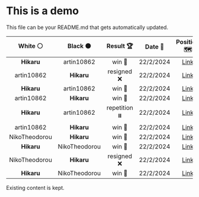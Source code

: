 # This is a demo

This file can be your README.md that gets automatically updated.

<!--START_SECTION:chessStats-->
<!-- Automatically generated with https://github.com/Balastrong/chess-stats-action -->

| White ⚪ | Black ⚫ | Result 🏆 | Date 📅 | Position 🗺️ |
|:---:|:---:|:---:|:---:|:---:|
| **Hikaru** | artin10862 | win 🥇 | 22/2/2024 | <a href="http://www.ee.unb.ca/cgi-bin/tervo/fen.pl?select=r5Qk/5p2/p4N1p/1p5p/2q5/P4P2/1PP4P/1K4R1 b - -">Link</a> |
| artin10862 | **Hikaru** | resigned ❌ | 22/2/2024 | <a href="http://www.ee.unb.ca/cgi-bin/tervo/fen.pl?select=2q5/5Qbk/3pnN2/2p1p2p/2P1P1P1/2P2p2/5B2/6K1 b - -">Link</a> |
| **Hikaru** | artin10862 | win 🥇 | 22/2/2024 | <a href="http://www.ee.unb.ca/cgi-bin/tervo/fen.pl?select=5k2/2Q4p/7r/8/5P2/4P1K1/8/8 b - -">Link</a> |
| artin10862 | **Hikaru** | win 🥇 | 22/2/2024 | <a href="http://www.ee.unb.ca/cgi-bin/tervo/fen.pl?select=7k/1p4p1/1b3p2/1P2p2p/R3P2P/2pP2Pb/4BP2/2r1NK2 w - -">Link</a> |
| **Hikaru** | artin10862 | repetition ⏸️ | 22/2/2024 | <a href="http://www.ee.unb.ca/cgi-bin/tervo/fen.pl?select=4r1k1/1p3p2/p1p3pp/8/5PQ1/q4BP1/2P4P/2KR4 w - -">Link</a> |
| artin10862 | **Hikaru** | win 🥇 | 22/2/2024 | <a href="http://www.ee.unb.ca/cgi-bin/tervo/fen.pl?select=5r1k/1p5p/p6P/8/3pB1P1/P2K1r2/1P6/8 w - -">Link</a> |
| NikoTheodorou | **Hikaru** | win 🥇 | 22/2/2024 | <a href="http://www.ee.unb.ca/cgi-bin/tervo/fen.pl?select=1k1rr3/1bp3Q1/3b4/1p1pN3/3R1PNp/7P/2n3PK/2q5 w - -">Link</a> |
| **Hikaru** | NikoTheodorou | win 🥇 | 22/2/2024 | <a href="http://www.ee.unb.ca/cgi-bin/tervo/fen.pl?select=6r1/p3B2p/2pNb3/2p1Q2k/5p2/3P1Pq1/P1P3P1/6K1 b - -">Link</a> |
| NikoTheodorou | **Hikaru** | resigned ❌ | 22/2/2024 | <a href="http://www.ee.unb.ca/cgi-bin/tervo/fen.pl?select=6K1/4k1P1/8/8/8/4r3/5R2/8 w - -">Link</a> |
| **Hikaru** | NikoTheodorou | win 🥇 | 22/2/2024 | <a href="http://www.ee.unb.ca/cgi-bin/tervo/fen.pl?select=5R2/P6k/4N3/8/2p4p/2P3rP/6P1/4n1K1 b - -">Link</a> |

<!--END_SECTION:chessStats-->

Existing content is kept.

